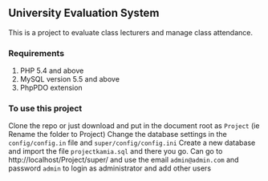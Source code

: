 ## University Evaluation System
This is a project to evaluate class lecturers and manage class attendance.
### Requirements
1. PHP 5.4 and above
2. MySQL version 5.5 and above
3. PhpPDO extension
###      To use this project
Clone the repo or just download and put in the document root as ```Project``` (ie Rename the folder to Project)
Change the database settings in the ```config/config.in``` file and ```super/config/config.ini```
Create a new database and import the file ```projectkamia.sql``` and there you go. Can go to http://localhost/Project/super/ and use the email ```admin@admin.com``` and password ```admin``` to login as administrator and add other users


